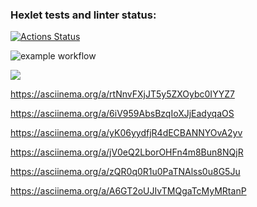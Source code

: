 ### Hexlet tests and linter status:
[![Actions Status](https://github.com/silentlyexisting/java-project-lvl1/workflows/hexlet-check/badge.svg)](https://github.com/silentlyexisting/java-project-lvl1/actions)


![example workflow](https://github.com/silentlyexisting/java-project-lvl1/actions/workflows/github-actions-demo.yml/badge.svg)


<a href="https://codeclimate.com/github/silentlyexisting/java-project-lvl1/maintainability"><img src="https://api.codeclimate.com/v1/badges/d76f389377fdf56263af/maintainability" /></a>


https://asciinema.org/a/rtNnvFXjJT5y5ZXOybc0IYYZ7

https://asciinema.org/a/6iV959AbsBzqIoXJjEadyqaOS

https://asciinema.org/a/yK06yydfjR4dECBANNYOvA2yv

https://asciinema.org/a/jV0eQ2LborOHFn4m8Bun8NQjR

https://asciinema.org/a/zQR0q0R1u0PaTNAlss0u8G5Ju

https://asciinema.org/a/A6GT2oUJIvTMQgaTcMyMRtanP
